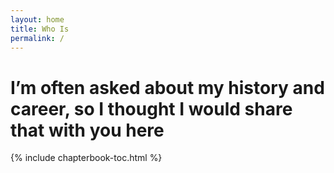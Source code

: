 ```yaml
---
layout: home
title: Who Is
permalink: /
---
```



# I’m often asked about my history and career, so I thought I would share that with you here

{% include chapterbook-toc.html %}

